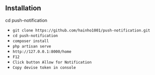 ## Installation

cd push-notification
- `git clone https://github.com/hainho1001/push-notification.git`
- `cd push-notification`
- `composer install`
- `php artisan serve`
- `http://127.0.0.1:8000/home`
- `F12`
- `Click button Allow for Notification`
- `Copy devise token in console`
